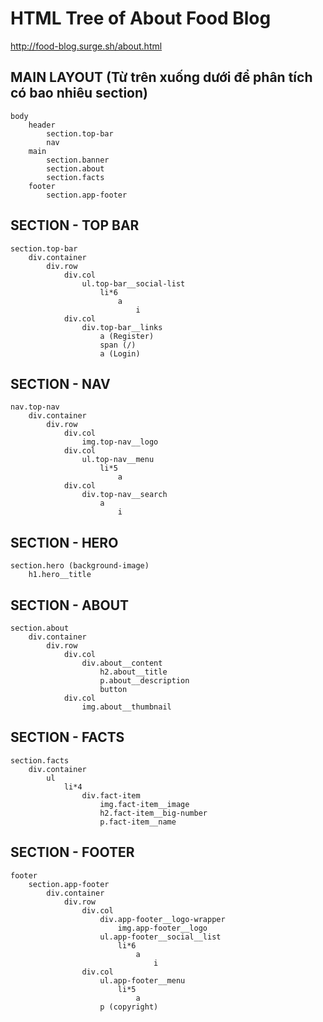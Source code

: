 # HTML Tree of About Food Blog
<http://food-blog.surge.sh/about.html>
## MAIN LAYOUT (Từ trên xuống dưới để phân tích có bao nhiêu section)
    body
        header
            section.top-bar
            nav
        main
            section.banner
            section.about
            section.facts
        footer
            section.app-footer

## SECTION - TOP BAR
    section.top-bar
        div.container
            div.row
                div.col
                    ul.top-bar__social-list
                        li*6
                            a
                                i
                div.col
                    div.top-bar__links
                        a (Register)
                        span (/)
                        a (Login)

## SECTION - NAV
    nav.top-nav
        div.container
            div.row
                div.col
                    img.top-nav__logo
                div.col
                    ul.top-nav__menu
                        li*5
                            a   
                div.col
                    div.top-nav__search
                        a
                            i

## SECTION - HERO
    section.hero (background-image)
        h1.hero__title

## SECTION - ABOUT
    section.about
        div.container
            div.row
                div.col
                    div.about__content
                        h2.about__title
                        p.about__description
                        button
                div.col 
                    img.about__thumbnail

## SECTION - FACTS
    section.facts
        div.container
            ul
                li*4 
                    div.fact-item
                        img.fact-item__image
                        h2.fact-item__big-number 
                        p.fact-item__name

## SECTION - FOOTER
    footer
        section.app-footer
            div.container
                div.row
                    div.col
                        div.app-footer__logo-wrapper
                            img.app-footer__logo
                        ul.app-footer__social__list
                            li*6
                                a
                                    i
                    div.col
                        ul.app-footer__menu
                            li*5
                                a
                        p (copyright)


                                
